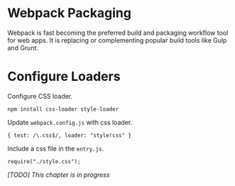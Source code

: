 # Webpack Packaging

Webpack is fast becoming the preferred build and packaging workflow tool for web apps. It is replacing or complementing popular build tools like Gulp and Grunt.

# Configure Loaders

Configure CSS loader.

```
npm install css-loader style-loader
```

Update ```webpack.config.js``` with css loader.

```
{ test: /\.css$/, loader: "style!css" }
```

Include a css file in the ```entry.js```.

```
require("./style.css");
```


*[TODO] This chapter is in progress*
